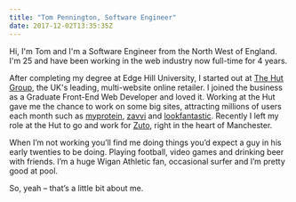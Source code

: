 ```yaml
---
title: "Tom Pennington, Software Engineer"
date: 2017-12-02T13:35:35Z
---
```


Hi, I'm Tom and I'm a Software Engineer from the North West of England. I'm 25 and have been working in the web industry now full-time for 4 years.

After completing my degree at Edge Hill University, I started out at [The Hut Group](http://www.thehutgroup.com/), the UK's leading, multi-website online retailer. I joined the business as a Graduate Front-End Web Developer and loved it. Working at the Hut gave me the chance to work on some big sites, attracting millions of users each month such as [myprotein](http://www.myprotein.com), [zavvi](http://www.zavvi.com) and [lookfantastic](http://www.lookfantastic.com). Recently I left my role at the Hut to go and work for [Zuto](https://www.zuto.com), right in the heart of Manchester.

When I’m not working you’ll find me doing things you’d expect a guy in his early twenties to be doing. Playing football, video games and drinking beer with friends. I’m a huge Wigan Athletic fan, occasional surfer and I’m pretty good at pool.

So, yeah – that’s a little bit about me.
